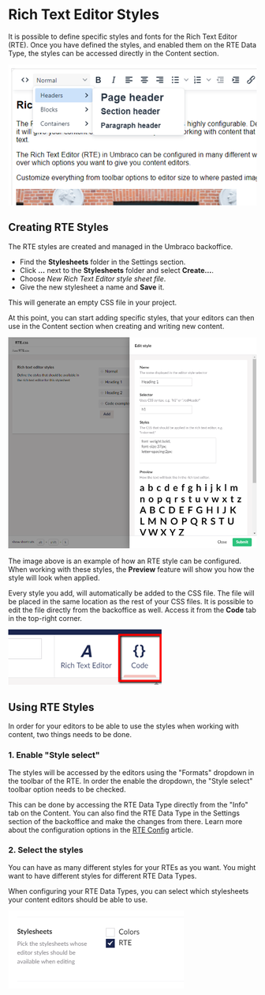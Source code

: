 # Rich Text Editor Styles

It is possible to define specific styles and fonts for the Rich Text Editor (RTE). Once you have defined the styles, and enabled them on the RTE Data Type, the styles can be accessed directly in the Content section.

![Rich Text Editor Styles](../../built-in-property-editors/rich-text-editor/images/rte-styles.png)

## Creating RTE Styles

The RTE styles are created and managed in the Umbraco backoffice.

* Find the **Stylesheets** folder in the Settings section.
* Click **...** next to the **Stylesheets** folder and select **Create...**.
* Choose _New Rich Text Editor style sheet file_.
* Give the new stylesheet a name and **Save** it.

This will generate an empty CSS file in your project.

At this point, you can start adding specific styles, that your editors can then use in the Content section when creating and writing new content.

![Add specific RTE styles](../../../../../../../10/umbraco-cms/fundamentals/backoffice/property-editors/built-in-property-editors/rich-text-editor/images/rte-create-style.png)

The image above is an example of how an RTE style can be configured. When working with these styles, the **Preview** feature will show you how the style will look when applied.

Every style you add, will automatically be added to the CSS file. The file will be placed in the same location as the rest of your CSS files. It is possible to edit the file directly from the backoffice as well. Access it from the **Code** tab in the top-right corner.

![Edit CSS file directly in the backoffice](../../../../../../../10/umbraco-cms/fundamentals/backoffice/property-editors/built-in-property-editors/rich-text-editor/images/rte-code-tab.png)

## Using RTE Styles

In order for your editors to be able to use the styles when working with content, two things needs to be done.

### 1. Enable "Style select"

The styles will be accessed by the editors using the "Formats" dropdown in the toolbar of the RTE. In order the enable the dropdown, the "Style select" toolbar option needs to be checked.

This can be done by accessing the RTE Data Type directly from the "Info" tab on the Content. You can also find the RTE Data Type in the Settings section of the backoffice and make the changes from there. Learn more about the configuration options in the [RTE Config](configuration.md) article.

### 2. Select the styles

You can have as many different styles for your RTEs as you want. You might want to have different styles for different RTE Data Types.

When configuring your RTE Data Types, you can select which stylesheets your content editors should be able to use.

![Choose stylesheets on the Data Type](../../../../../../../10/umbraco-cms/fundamentals/backoffice/property-editors/built-in-property-editors/rich-text-editor/images/rte-choose-stylesheet.png)
